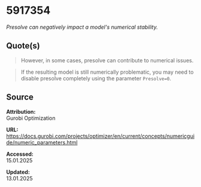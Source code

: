 # 5917354

_Presolve can negatively impact a model's numerical stability._

## Quote(s)

> However, in some cases, presolve can contribute to numerical issues.

> If the resulting model is still numerically problematic, you may need to disable presolve completely using the parameter `Presolve=0`.

## Source

**Attribution:**  
Gurobi Optimization

**URL:**  
https://docs.gurobi.com/projects/optimizer/en/current/concepts/numericguide/numeric_parameters.html

**Accessed:**  
15.01.2025

**Updated:**  
13.01.2025
